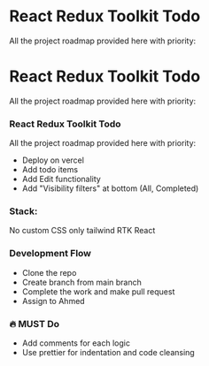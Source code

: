 
# React Redux Toolkit Todo

All the project roadmap provided here with priority:



# React Redux Toolkit Todo

All the project roadmap provided here with priority:



### React Redux Toolkit Todo

All the project roadmap provided here with priority:

- Deploy on vercel
- Add todo items 
- Add Edit functionality 
- Add "Visibility filters" at bottom (All, Completed)

### Stack:
No custom CSS only tailwind
RTK
React

### Development Flow
- Clone the repo 
- Create branch from main branch 
- Complete the work and make pull request 
- Assign to Ahmed 

### 🔥 MUST Do 
- Add comments for each logic 
- Use prettier for indentation and code cleansing 


